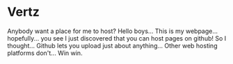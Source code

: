 # Vertz
Anybody want a place for me to host?
Hello boys... This is my webpage... hopefully... you see I just discovered that you can host pages on github!
So I thought... Github lets you upload just about anything... Other web hosting platforms don't...
Win win.
